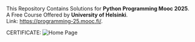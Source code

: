   This Repository Contains Solutions for **Python Programming Mooc 2025**.  
  A Free Course Offered by **University of Helsinki**.  
  Link: https://programming-25.mooc.fi/.  

  CERTIFICATE:
  ![Home Page](https://drive.google.com/file/d/12JrkeYxeHHbbp59SE0keBS78KJ0DVNvP/view?usp=sharing)
